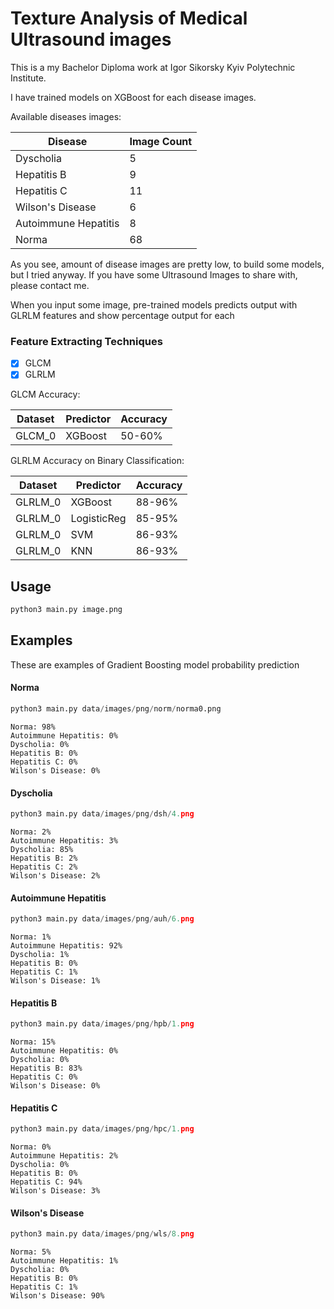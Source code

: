 # Texture Analysis of Medical Ultrasound images

This is a my Bachelor Diploma work at Igor Sikorsky Kyiv Polytechnic Institute.

I have trained models on XGBoost for each disease images.

Available diseases images:

| Disease           | Image Count   |
| -----------       | ------------  |
| Dyscholia         | 5             |
| Hepatitis B       | 9             |
| Hepatitis C       | 11            |
| Wilson's Disease  | 6             |
| Autoimmune Hepatitis       | 8             |
| Norma        | 68             |

As you see, amount of disease images are pretty low, to build some models, but I tried anyway.
If you have some Ultrasound Images to share with, please contact me.


When you input some image, pre-trained models predicts output with GLRLM features and show percentage output for each 
### Feature Extracting Techniques
- [x] GLCM
- [x] GLRLM

GLCM Accuracy:

| Dataset   | Predictor  | Accuracy |
| --------- | ---------- | -------- |
| GLCM_0    | XGBoost   | 50-60%      |

GLRLM Accuracy on Binary Classification:

| Dataset    | Predictor   | Accuracy |
| ---------  | ----------  | -------- |
| GLRLM_0    | XGBoost    | 88-96%   |
| GLRLM_0    | LogisticReg | 85-95%   |
| GLRLM_0    | SVM         | 86-93%   |
| GLRLM_0    | KNN         | 86-93%   |


## Usage

```python
python3 main.py image.png
```

## Examples

These are examples of Gradient Boosting model probability prediction

#### Norma
```python
python3 main.py data/images/png/norm/norma0.png
```
```
Norma: 98%
Autoimmune Hepatitis: 0%
Dyscholia: 0%
Hepatitis B: 0%
Hepatitis C: 0%
Wilson's Disease: 0%
```

#### Dyscholia
```python
python3 main.py data/images/png/dsh/4.png
```
```
Norma: 2%
Autoimmune Hepatitis: 3%
Dyscholia: 85%
Hepatitis B: 2%
Hepatitis C: 2%
Wilson's Disease: 2%
```

#### Autoimmune Hepatitis

```python
python3 main.py data/images/png/auh/6.png
```
```
Norma: 1%
Autoimmune Hepatitis: 92%
Dyscholia: 1%
Hepatitis B: 0%
Hepatitis C: 1%
Wilson's Disease: 1%
```

#### Hepatitis B

```python
python3 main.py data/images/png/hpb/1.png
```

```
Norma: 15%
Autoimmune Hepatitis: 0%
Dyscholia: 0%
Hepatitis B: 83%
Hepatitis C: 0%
Wilson's Disease: 0%
```

#### Hepatitis C

```python
python3 main.py data/images/png/hpc/1.png
```
```
Norma: 0%
Autoimmune Hepatitis: 2%
Dyscholia: 0%
Hepatitis B: 0%
Hepatitis C: 94%
Wilson's Disease: 3%
```

#### Wilson's Disease

```python
python3 main.py data/images/png/wls/8.png
```
```
Norma: 5%
Autoimmune Hepatitis: 1%
Dyscholia: 0%
Hepatitis B: 0%
Hepatitis C: 1%
Wilson's Disease: 90%
```